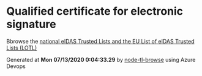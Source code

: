 # Qualified certificate for electronic signature 
 Bbrowse the [national eIDAS Trusted Lists and the EU List of eIDAS Trusted Lists (LOTL)](https://webgate.ec.europa.eu/tl-browser/#/) 
 
 
Generated at **Mon 07/13/2020  0:04:33.29** by [node-tl-browse](https://github.com/ymedlop/node-tl-browser) using Azure Devops 
